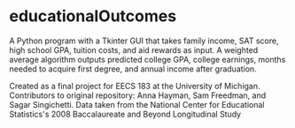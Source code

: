 educationalOutcomes
============================

A Python program with a Tkinter GUI that takes family income, SAT score, high school GPA, tuition costs, and aid rewards as input. A weighted average algorithm outputs predicted college GPA, college earnings, months needed to acquire first degree, and annual income after graduation.

Created as a final project for EECS 183 at the University of Michigan. Contributors to original repository: Anna Hayman, Sam Freedman, and Sagar Singichetti. Data taken from the National Center for Educational Statistics's 2008 Baccalaureate and Beyond Longitudinal Study

